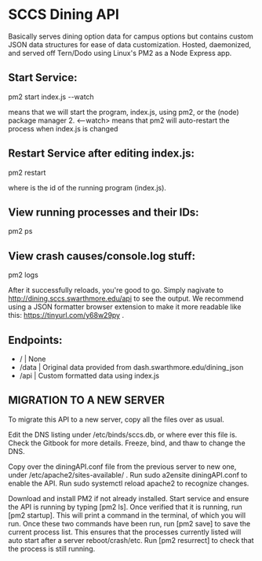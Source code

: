 # SCCS Dining API

Basically serves dining option data for campus options but contains custom
JSON data structures for ease of data customization. Hosted, daemonized, 
and served off Tern/Dodo using Linux's PM2 as a Node Express app.



## Start Service:
pm2 start index.js --watch

<pm2 start index.js> means that we will start the program, index.js, using pm2,
or the (node) package manager 2.
<--watch> means that pm2 will auto-restart the process when index.js is changed



## Restart Service after editing index.js:
pm2 restart <id>

where <id> is the id of the running program (index.js). 


## View running processes and their IDs:
pm2 ps



## View crash causes/console.log stuff:
pm2 logs


After it successfully reloads, you're good to go. Simply nagivate to 
http://dining.sccs.swarthmore.edu/api to see the output. We recommend 
using a JSON formatter browser extension to make it more readable like
this: https://tinyurl.com/y68w29py .




## Endpoints:
 - /        | None
 - /data    | Original data provided from dash.swarthmore.edu/dining_json
 - /api     | Custom formatted data using index.js



## MIGRATION TO A NEW SERVER
To migrate this API to a new server, copy all the files over as usual.

Edit the DNS listing under /etc/binds/sccs.db, or where ever this file is. Check
the Gitbook for more details. Freeze, bind, and thaw to change the DNS.

Copy over the diningAPI.conf file from the previous server to new one, under
/etc/apache2/sites-available/ . Run sudo a2ensite diningAPI.conf to enable the
API. Run sudo systemctl reload apache2 to recognize changes.

Download and install PM2 if not already installed. Start service and ensure
the API is running by typing [pm2 ls]. Once verified that it is running, run 
[pm2 startup]. This will print a command in the terminal, of which you will
run. Once these two commands have been run, run [pm2 save] to save the current 
process list. This ensures that the processes currently listed will auto
start after a server reboot/crash/etc. Run [pm2 resurrect] to check that the 
process is still running.
